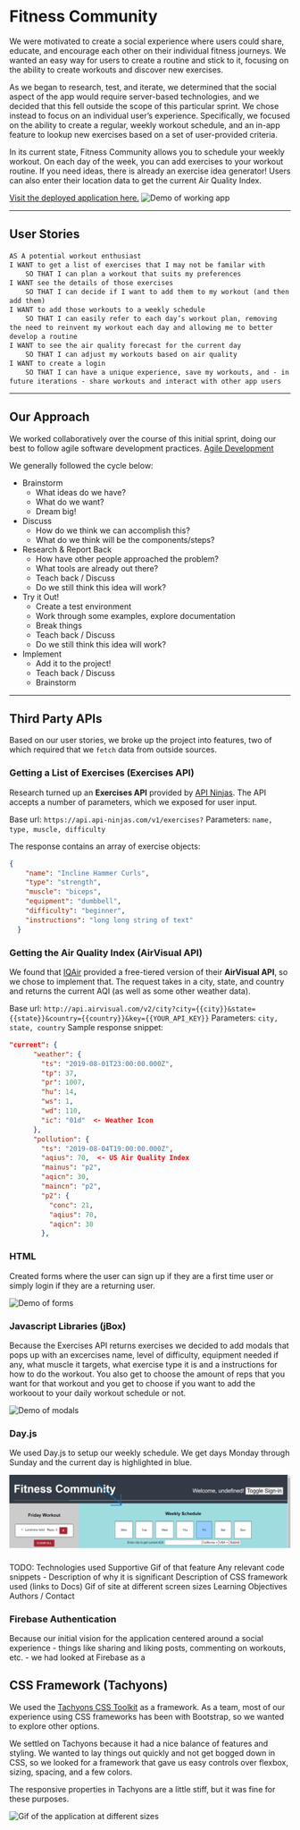 # Fitness Community

We were motivated to create a social experience where users could share, educate, and encourage each other on their individual fitness journeys. We wanted an easy way for users to create a routine and stick to it, focusing on the ability to create workouts and discover new exercises. 

As we began to research, test, and iterate, we determined that the social aspect of the app would require server-based technologies, and we decided that this fell outside the scope of this particular sprint. We chose instead to focus on an individual user’s experience. Specifically, we focused on the ability to create a regular, weekly workout schedule, and an in-app feature to lookup new exercises based on a set of user-provided criteria.

In its current state, Fitness Community allows you to schedule your weekly workout. On each day of the week, you can add exercises to your workout routine. If you need ideas, there is already an exercise idea generator! Users can also enter their location data to get the current Air Quality Index.

[Visit the deployed application here.](https://408broncos.github.io/fitness-community)
![Demo of working app](/assets/images/working-app-demo.gif)

---
## User Stories
```
AS A potential workout enthusiast
I WANT to get a list of exercises that I may not be familar with
    SO THAT I can plan a workout that suits my preferences
I WANT see the details of those exercises
    SO THAT I can decide if I want to add them to my workout (and then add them)
I WANT to add those workouts to a weekly schedule
    SO THAT I can easily refer to each day’s workout plan, removing the need to reinvent my workout each day and allowing me to better develop a routine
I WANT to see the air quality forecast for the current day
    SO THAT I can adjust my workouts based on air quality
I WANT to create a login
    SO THAT I can have a unique experience, save my workouts, and - in future iterations - share workouts and interact with other app users
```
---
## Our Approach

We worked collaboratively over the course of this initial sprint, doing our best to follow agile software development practices.
[Agile Development](https://www.agilealliance.org/agile101/)

We generally followed the cycle below:
- Brainstorm
  - What ideas do we have?
  - What do we want?
  - Dream big!
- Discuss
  - How do we think we can accomplish this?
  - What do we think will be the components/steps?
- Research & Report Back
  - How have other people approached the problem?
  - What tools are already out there?
  - Teach back / Discuss
  - Do we still think this idea will work?
- Try it Out!
  - Create a test environment
  - Work through some examples, explore documentation
  - Break things
  - Teach back / Discuss
  - Do we still think this idea will work?
- Implement
  - Add it to the project!
  - Teach back / Discuss
  - Brainstorm

---
## Third Party APIs

Based on our user stories, we broke up the project into features, two of which required that we `fetch` data from outside sources.

### Getting a List of Exercises (Exercises API)

Research turned up an **Exercises API** provided by [API Ninjas](https://api-ninjas.com/api/exercises).  The API accepts a number of parameters, which we exposed for user input.

Base url: `https://api.api-ninjas.com/v1/exercises?`
Parameters: `name, type, muscle, difficulty`

The response contains an array of exercise objects:
```json
{
    "name": "Incline Hammer Curls",
    "type": "strength",
    "muscle": "biceps",
    "equipment": "dumbbell",
    "difficulty": "beginner",
    "instructions": "long long string of text"
  }
```

### Getting the Air Quality Index (AirVisual API)

We found that [IQAir](https://api-docs.iqair.com/) provided a free-tiered version of their **AirVisual API**, so we chose to implement that. The request takes in a city, state, and country and returns the current AQI (as well as some other weather data).

Base url: `http://api.airvisual.com/v2/city?city={{city}}&state={{state}}&country={{country}}&key={{YOUR_API_KEY}}`
Parameters: `city, state, country`
Sample response snippet:
```json
"current": {
      "weather": {
        "ts": "2019-08-01T23:00:00.000Z",
        "tp": 37,
        "pr": 1007,
        "hu": 14,
        "ws": 1,
        "wd": 110,
        "ic": "01d"  <- Weather Icon
      },
      "pollution": {
        "ts": "2019-08-04T19:00:00.000Z",
        "aqius": 70,  <- US Air Quality Index
        "mainus": "p2",
        "aqicn": 30,
        "maincn": "p2",
        "p2": {
          "conc": 21,
          "aqius": 70,
          "aqicn": 30
        },
```
### HTML

Created forms where the user can sign up if they are a first time user or simply login if they are a returning user.

![Demo of forms](/assets/images/html.gif)

### Javascript Libraries (jBox)

Because the Exercises API returns exercises we decided to add modals that pops up with an excercises name, level of difficulty, equipment needed if any, what muscle it targets, what exercise type it is and a instructions for how to do the workout. You also get to choose the amount of reps that you want for that workout and you get to choose if you want to add the workoout to your daily workout schedule or not.

![Demo of modals](/assets/images/demo.gif)


### Day.js

We used Day.js to setup our weekly schedule. We get days Monday through Sunday and the current day is highlighted in blue.

![Weekly Schedule](assets/images/weekly.png)





### 
TODO:
Technologies used
Supportive Gif of that feature
Any relevant code snippets - Description of why it is significant
Description of CSS framework used (links to Docs)
Gif of site at different screen sizes
Learning Objectives
Authors / Contact


### Firebase Authentication

Because our initial vision for the application centered around a social experience - things like sharing and liking posts, commenting on workouts, etc. - we had looked at Firebase as a



## CSS Framework (Tachyons)

We used the [Tachyons CSS Toolkit](http://tachyons.io/) as a framework. As a team, most of our experience using CSS frameworks has been with Bootstrap, so we wanted to explore other options. 

We settled on Tachyons because it had a nice balance of features and styling. We wanted to lay things out quickly and not get bogged down in CSS, so we looked for a framework that gave us easy controls over flexbox, sizing, spacing, and a few colors.

The responsive properties in Tachyons are a little stiff, but it was fine for these purposes.

![Gif of the application at different sizes](assets/images/mobile-responsive.gif)